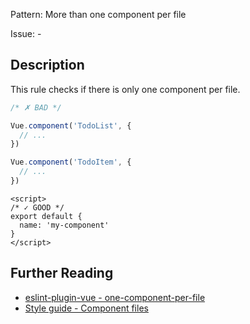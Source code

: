Pattern: More than one component per file

Issue: -

## Description

This rule checks if there is only one component per file.

<eslint-code-block filename="a.js" language="javascript" :rules="{'vue/one-component-per-file': ['error']}">

```js
/* ✗ BAD */

Vue.component('TodoList', {
  // ...
})

Vue.component('TodoItem', {
  // ...
})
```

</eslint-code-block>

<eslint-code-block :rules="{'vue/one-component-per-file': ['error']}">

```vue
<script>
/* ✓ GOOD */
export default {
  name: 'my-component'
}
</script>
```

</eslint-code-block>

## Further Reading

* [eslint-plugin-vue - one-component-per-file](https://eslint.vuejs.org/rules/one-component-per-file.html)
* [Style guide - Component files](https://v3.vuejs.org/style-guide/#component-files-strongly-recommended)
